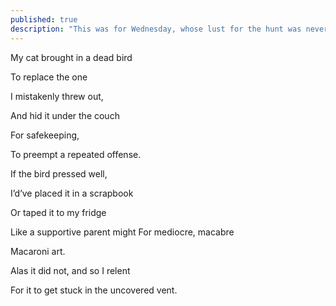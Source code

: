 ```yaml
---
published: true
description: "This was for Wednesday, whose lust for the hunt was never sated."
---
```

My cat brought in a dead bird

To replace the one 

I mistakenly threw out, 

And hid it under the couch

For safekeeping,

To preempt a repeated offense. 

  

If the bird pressed well,

I’d‘ve placed it in a scrapbook

Or taped it to my fridge 

Like a supportive parent might For mediocre, macabre

Macaroni art.

  

Alas it did not, and so I relent

For it to get stuck in the uncovered vent.
